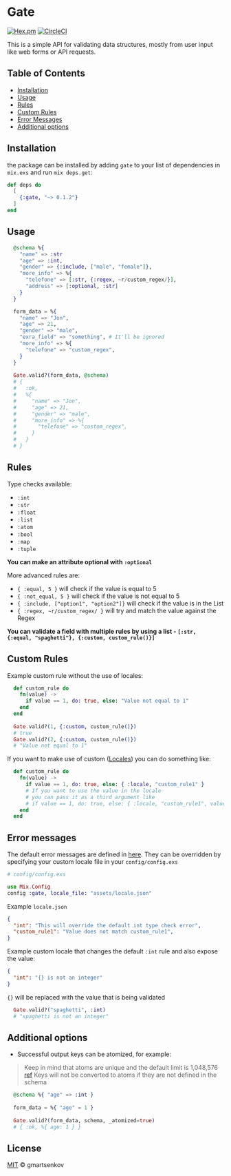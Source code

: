 # Gate
[![Hex.pm](https://img.shields.io/hexpm/v/gate.svg)](https://hex.pm/packages/gate)
[![CircleCI](https://circleci.com/gh/gmartsenkov/gate.svg?style=svg)](https://circleci.com/gh/gmartsenkov/gate)

This is a simple API for validating data structures, mostly from user input like web forms or API requests.

## Table of Contents
- [Installation](#installation)
- [Usage](#usage)
- [Rules](#rules)
- [Custom Rules](#custom-rules)
- [Error Messages](#error-messages)
- [Additional options](#additional-options)

## Installation

the package can be installed
by adding `gate` to your list of dependencies in `mix.exs` and run `mix deps.get`:

```elixir
def deps do
  [
    {:gate, "~> 0.1.2"}
  ]
end
```

## Usage
```elixir
  @schema %{
    "name" => :str
    "age" => :int,
    "gender" => {:include, ["male", "female"]},
    "more_info" => %{
      "telefone" => [:str, {:regex, ~r/custom_regex/}],
      "address" => [:optional, :str]
    }
  }

  form_data = %{
    "name" => "Jon",
    "age" => 21,
    "gender" => "male",
    "exra_field" => "something", # It'll be ignored
    "more_info" => %{
      "telefone" => "custom_regex",
    }
  }
  
  Gate.valid?(form_data, @schema)
  # { 
  #   :ok, 
  #   %{
  #     "name" => "Jon",
  #     "age" => 21,
  #     "gender" => "male",
  #     "more_info" => %{
  #       "telefone" => "custom_regex",
  #     }
  #   } 
  # }
```

## Rules

Type checks available:
* `:int`
* `:str`
* `:float`
* `:list`
* `:atom`
* `:bool`
* `:map`
* `:tuple`

**You can make an attribute optional with `:optional`**

More advanced rules are:
* `{ :equal, 5 }` will check if the value is equal to 5
* `{ :not_equal, 5 }` will check if the value is not equal to 5
* `{ :include, ["option1", "option2"]}` will check if the value is in the List
* `{ :regex, ~r/custom_regex/ }` will try and match the value against the Regex

**You can validate a field with multiple rules by using a list - `[:str, {:equal, "spaghetti"}, {:custom, custom_rule()}]`**
## Custom Rules

Example custom rule without the use of locales:
```elixir
  def custom_rule do
    fn(value) ->
      if value == 1, do: true, else: "Value not equal to 1"
    end
  end
  
  Gate.valid?(1, {:custom, custom_rule()})
  # true
  Gate.valid?(2, {:custom, custom_rule()})
  # "Value not equal to 1"
```

If you want to make use of custom ([Locales](#error-messages)) you can do something like:
```elixir
  def custom_rule do
    fn(value) ->
      if value == 1, do: true, else: { :locale, "custom_rule1" }
      # If you want to use the value in the locale 
      # you can pass it as a third argument like
      # if value == 1, do: true, else: { :locale, "custom_rule1", value }
    end
  end
```

## Error messages
The default error messages are defined in [here](https://github.com/gmartsenkov/gate/blob/master/assets/default_locale.json).
They can be overridden by specifying your custom locale file in your `config/config.exs`

``` elixir
# config/config.exs

use Mix.Config
config :gate, locale_file: "assets/locale.json"
```
Example `locale.json`
``` json
{
  "int": "This will override the default int type check error",
  "custom_rule1": "Value does not match custom_rule1",
}
```
Example custom locale that changes the default `:int` rule and also expose the value:
``` json
{
  "int": "{} is not an integer"
}
```
`{}` will be replaced with the value that is being validated
``` elixir
  Gate.valid?("spaghetti", :int)
  # "spaghetti is not an integer"
```

## Additional options

* Successful output keys can be atomized, for example:
> Keep in mind that atoms are unique and the default limit is 1,048,576 [ref](http://erlang.org/doc/efficiency_guide/advanced.html)
> Keys will not be converted to atoms if they are not defined in the schema

``` elixir
  @schema %{ "age" => :int }
  
  form_data = %{ "age" = 1 }
  
  Gate.valid?(form_data, schema, _atomized=true)
  # { :ok, %{ age: 1 } }
```

## License

[MIT](LICENSE) &copy; gmartsenkov
